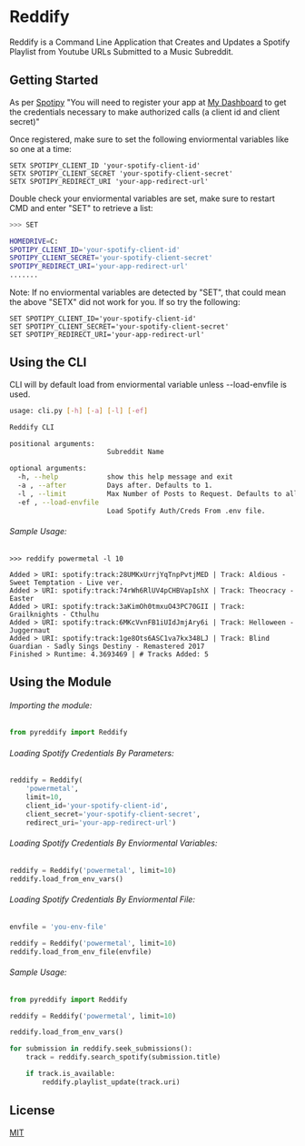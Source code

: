 # Reddify
Reddify is a Command Line Application that Creates and Updates a Spotify Playlist from Youtube URLs Submitted to a Music Subreddit.

<!-- ## Installation

Use the package manager [pip](https://pip.pypa.io/en/stable/) to install reddify.

```bash
pip install Reddify
``` -->

## Getting Started
As per [Spotipy](https://spotipy.readthedocs.io/en/2.17.1/#getting-started)
"You will need to register your app at [My Dashboard](https://developer.spotify.com/dashboard/applications) to get the credentials necessary to make authorized calls (a client id and client secret)"

Once registered, make sure to set the following enviormental variables like so one at a time:
```
SETX SPOTIPY_CLIENT_ID 'your-spotify-client-id'
SETX SPOTIPY_CLIENT_SECRET 'your-spotify-client-secret'
SETX SPOTIPY_REDIRECT_URI 'your-app-redirect-url'
```

Double check your enviormental variables are set, make sure to restart CMD and enter "SET" to retrieve a list:
```bash
>>> SET

HOMEDRIVE=C:
SPOTIPY_CLIENT_ID='your-spotify-client-id'
SPOTIPY_CLIENT_SECRET='your-spotify-client-secret'
SPOTIPY_REDIRECT_URI='your-app-redirect-url'
.......
```

Note: If no enviormental variables are detected by "SET", that could mean the above "SETX" did not work for you. If so try the following:
```
SET SPOTIPY_CLIENT_ID='your-spotify-client-id'
SET SPOTIPY_CLIENT_SECRET='your-spotify-client-secret'
SET SPOTIPY_REDIRECT_URI='your-app-redirect-url'
```


## Using the CLI
CLI will by default load from enviormental variable unless --load-envfile is used.
```bash
usage: cli.py [-h] [-a] [-l] [-ef]    

Reddify CLI

positional arguments:
                        Subreddit Name

optional arguments:
  -h, --help            show this help message and exit
  -a , --after          Days after. Defaults to 1.
  -l , --limit          Max Number of Posts to Request. Defaults to all.
  -ef , --load-envfile
                        Load Spotify Auth/Creds From .env file.
```

###### Sample Usage:
```
>>> reddify powermetal -l 10

Added > URI: spotify:track:28UMKxUrrjYqTnpPvtjMED | Track: Aldious - Sweet Temptation - Live ver.
Added > URI: spotify:track:74rWh6RlUV4pCHBVapIshX | Track: Theocracy - Easter
Added > URI: spotify:track:3aKimOh0tmxuO43PC70GII | Track: Grailknights - Cthulhu
Added > URI: spotify:track:6MKcVvnFB1iUIdJmjAry6i | Track: Helloween - Juggernaut
Added > URI: spotify:track:1ge8Ots6ASC1va7kx348LJ | Track: Blind Guardian - Sadly Sings Destiny - Remastered 2017
Finished > Runtime: 4.3693469 | # Tracks Added: 5
```

## Using the Module

###### Importing the module:

```python
from pyreddify import Reddify
```

###### Loading Spotify Credentials By Parameters:
```python
reddify = Reddify(
    'powermetal', 
    limit=10, 
    client_id='your-spotify-client-id', 
    client_secret='your-spotify-client-secret', 
    redirect_uri='your-app-redirect-url')
```

###### Loading Spotify Credentials By Enviormental Variables:
```python
reddify = Reddify('powermetal', limit=10)
reddify.load_from_env_vars()
```

###### Loading Spotify Credentials By Enviormental File:
```python
envfile = 'you-env-file'

reddify = Reddify('powermetal', limit=10)
reddify.load_from_env_file(envfile)
```

###### Sample Usage:
```python
from pyreddify import Reddify

reddify = Reddify('powermetal', limit=10)

reddify.load_from_env_vars()

for submission in reddify.seek_submissions():
    track = reddify.search_spotify(submission.title)

    if track.is_available:
        reddify.playlist_update(track.uri)
```

## License
[MIT](https://choosealicense.com/licenses/mit/)
